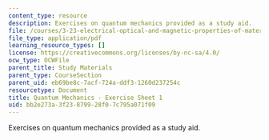 ```yaml
---
content_type: resource
description: Exercises on quantum mechanics provided as a study aid.
file: /courses/3-23-electrical-optical-and-magnetic-properties-of-materials-fall-2007/bb2e273a3f23879928f07c795a071f09_qm1.pdf
file_type: application/pdf
learning_resource_types: []
license: https://creativecommons.org/licenses/by-nc-sa/4.0/
ocw_type: OCWFile
parent_title: Study Materials
parent_type: CourseSection
parent_uid: eb69be8c-7acf-724a-ddf3-1260d237254c
resourcetype: Document
title: Quantum Mechanics - Exercise Sheet 1
uid: bb2e273a-3f23-8799-28f0-7c795a071f09
---
```

Exercises on quantum mechanics provided as a study aid.